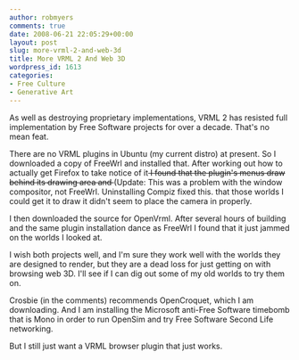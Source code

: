 ```yaml
---
author: robmyers
comments: true
date: 2008-06-21 22:05:29+00:00
layout: post
slug: more-vrml-2-and-web-3d
title: More VRML 2 And Web 3D
wordpress_id: 1613
categories:
- Free Culture
- Generative Art
---
```


As well as destroying proprietary implementations, VRML 2 has resisted full implementation by Free Software projects for over a decade. That's no mean feat.  
  
There are no VRML plugins in Ubuntu (my current distro) at present. So I downloaded a copy of FreeWrl and installed that. After working out how to actually get Firefox to take notice of it<del> I found that the plugin's menus draw behind its drawing area and </del>(Update: This was a problem with the window compositor, not FreeWrl. Uninstalling Compiz fixed this. that those worlds I could get it to draw it didn't seem to place the camera in properly.  
  
I then downloaded the source for OpenVrml. After several hours of building and the same plugin installation dance as FreeWrl I found that it just jammed on the worlds I looked at.  
  
I wish both projects well, and I'm sure they work well with the worlds they are designed to render, but they are a dead loss for just getting on with browsing web 3D. I'll see if I can dig out some of my old worlds to try them on.  
  
Crosbie (in the comments) recommends OpenCroquet, which I am downloading. And I am installing the Microsoft anti-Free Software timebomb that is Mono in order to run OpenSim and try Free Software Second Life networking.  
  
But I still just want a VRML browser plugin that just works.  


